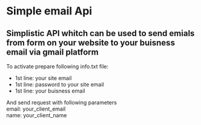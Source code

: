 <h1>Simple email Api</h1>
<h2>Simplistic API whitch can be used to send emials from form on your website to your buisness email via gmail platform </h2>

To activate prepare following info.txt file:<br>
<ul>
<li>1st line: your site email</li>
<li>1st line: password to your site email</li>
<li>1st line: your buisness email</li>
</ul>




And send request with following parameters 
<br>
email: your_client_email
<br>
name: your_client_name
